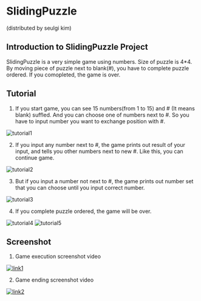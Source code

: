 # SlidingPuzzle
(distributed by seulgi kim)

## Introduction to SlidingPuzzle Project

SlidingPuzzle is a very simple game using numbers. Size of puzzle is 4*4. By moving piece of puzzle next to blank(#), you have to complete puzzle ordered. If you comopleted, the game is over.

## Tutorial

1. If you start game, you can see 15 numbers(from 1 to 15) and # (It means blank) suffled. And you can choose one of numbers next to #. So you have to input number you want to exchange position with #.

![tutorial1](https://github.com/sg201324423/sg201324423.github.com/blob/master/1.png?raw=true)

2. If you input any number next to #, the game prints out result of your input, and tells you other numbers next to new #. Like this, you can continue game.

![tutorial2](https://github.com/sg201324423/sg201324423.github.com/blob/master/2.png?raw=true)

3. But if you input a number not  next to #, the game prints out number set that you can choose until you input correct number.

![tutorial3](https://github.com/sg201324423/sg201324423.github.com/blob/master/3.png?raw=true)

4. If you complete puzzle ordered, the game will be over.

![tutorial4](https://github.com/sg201324423/sg201324423.github.com/blob/master/4.png?raw=true)
![tutorial5](https://github.com/sg201324423/sg201324423.github.com/blob/master/5.png?raw=true)

## Screenshot

1. Game execution screenshot video

[![link1](http://img.youtube.com/vi/QWYeVA80IIs/0.jpg)](https://www.youtube.com/embed//QWYeVA80IIs)

2. Game ending screenshot video

[![link2](http://img.youtube.com/vi/wMOD9rQhAyQ/0.jpg)](https://www.youtube.com/embed//wMOD9rQhAyQ)
